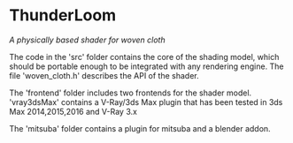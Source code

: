ThunderLoom
===
*A physically based shader for woven cloth*

The code in the 'src' folder contains the core of the shading model, which should
be portable enough to be integrated with any rendering engine.
The file 'woven_cloth.h' describes the API of the shader.

The 'frontend' folder includes two frontends for the shader model.
'vray3dsMax' contains a V-Ray/3ds Max plugin that has been tested in 3ds Max 2014,2015,2016 and
V-Ray 3.x

The 'mitsuba' folder contains a plugin for mitsuba and a blender addon.
